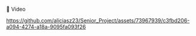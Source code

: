 🍿 Video 

https://github.com/aliciasz23/Senior_Project/assets/73967939/c3fbd206-a094-4274-a18a-9095fa093f26
